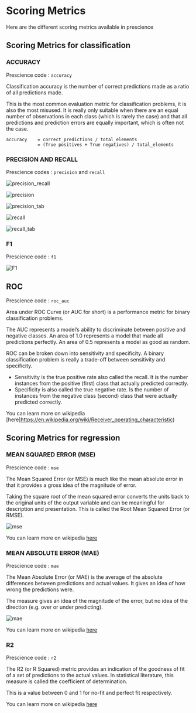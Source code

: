 # Scoring Metrics

Here are the different scoring metrics available in prescience

## Scoring Metrics for classification

### ACCURACY

Prescience code : `accuracy`

Classification accuracy is the number of correct predictions made as a ratio of all predictions made.

This is the most common evaluation metric for classification problems, it is also the most misused. It is really only suitable when there are an equal number of observations in each class (which is rarely the case) and that all predictions and prediction errors are equally important, which is often not the case.

```
accuracy    = correct_predictions / total_elements
            = (True positives + True negatives) / total_elements
```

### PRECISION AND RECALL

Prescience codes : `precision` and `recall`

![precision_recall](https://upload.wikimedia.org/wikipedia/commons/thumb/2/26/Precisionrecall.svg/700px-Precisionrecall.svg.png)

![precision](https://miro.medium.com/max/888/1*C3ctNdO0mde9fa1PFsCVqA.png)

![precision_tab](https://miro.medium.com/max/1520/1*PULzWEven_XAZjiMNizDCg.png)

![recall](https://miro.medium.com/max/836/1*dXkDleGhA-jjZmZ1BlYKXg.png)

![recall_tab](https://miro.medium.com/max/1520/1*BBhWQC-m0CLN4sVJ0h5fJQ.jpeg)

### F1

Prescience code : `f1`

![F1](https://miro.medium.com/max/564/1*T6kVUKxG_Z4V5Fm1UXhEIw.png)

## ROC

Prescience code : `roc_auc`

Area under ROC Curve (or AUC for short) is a performance metric for binary classification problems.

The AUC represents a model’s ability to discriminate between positive and negative classes. An area of 1.0 represents a model that made all predictions perfectly. An area of 0.5 represents a model as good as random.

ROC can be broken down into sensitivity and specificity. A binary classification problem is really a trade-off between sensitivity and specificity.

* Sensitivity is the true positive rate also called the recall. It is the number instances from the positive (first) class that actually predicted correctly.
* Specificity is also called the true negative rate. Is the number of instances from the negative class (second) class that were actually predicted correctly.

You can learn more on wikipedia [here]https://en.wikipedia.org/wiki/Receiver_operating_characteristic)

## Scoring Metrics for regression

### MEAN SQUARED ERROR (MSE)

Prescience code : `mse`

The Mean Squared Error (or MSE) is much like the mean absolute error in that it provides a gross idea of the magnitude of error.

Taking the square root of the mean squared error converts the units back to the original units of the output variable and can be meaningful for description and presentation. This is called the Root Mean Squared Error (or RMSE).

![mse](https://wikimedia.org/api/rest_v1/media/math/render/svg/e258221518869aa1c6561bb75b99476c4734108e)

You can learn more on wikipedia [here](https://en.wikipedia.org/wiki/Mean_squared_error)

### MEAN ABSOLUTE ERROR (MAE)

Prescience code : `mae`

The Mean Absolute Error (or MAE) is the average of the absolute differences between predictions and actual values. It gives an idea of how wrong the predictions were.

The measure gives an idea of the magnitude of the error, but no idea of the direction (e.g. over or under predicting).

![mae](https://wikimedia.org/api/rest_v1/media/math/render/svg/3ef87b78a9af65e308cf4aa9acf6f203efbdeded)

You can learn more on wikipedia [here](https://en.wikipedia.org/wiki/Mean_absolute_error)

### R2

Prescience code : `r2`

The R2 (or R Squared) metric provides an indication of the goodness of fit of a set of predictions to the actual values. In statistical literature, this measure is called the coefficient of determination.

This is a value between 0 and 1 for no-fit and perfect fit respectively.

You can learn more on wikipedia [here](https://en.wikipedia.org/wiki/Coefficient_of_determination)